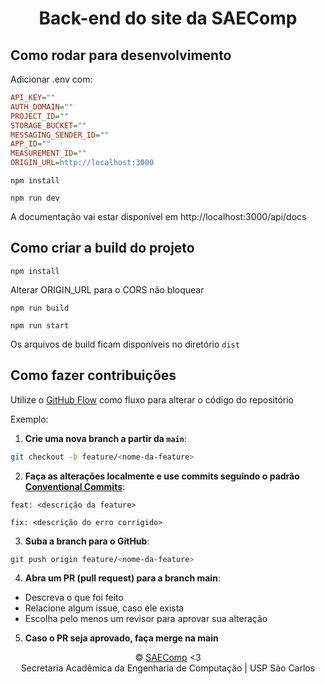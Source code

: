 <h1 align="center">Back-end do site da SAEComp</h1>



## Como rodar para desenvolvimento
Adicionar .env com:
```ini
API_KEY=""
AUTH_DOMAIN=""
PROJECT_ID=""
STORAGE_BUCKET=""
MESSAGING_SENDER_ID=""
APP_ID=""
MEASUREMENT_ID=""
ORIGIN_URL=http://localhost:3000
```

`npm install`

`npm run dev`

A documentação vai estar disponível em http://localhost:3000/api/docs

## Como criar a build do projeto
`npm install`

Alterar ORIGIN_URL para o CORS não bloquear

`npm run build`

`npm run start`

Os arquivos de build ficam disponíveis no diretório `dist`

## Como fazer contribuições
Utilize o [GitHub Flow](https://docs.github.com/en/get-started/using-github/github-flow) como fluxo para alterar o código do repositório

Exemplo:
1. **Crie uma nova branch a partir da `main`**:
```bash
git checkout -b feature/<nome-da-feature>
```
2. **Faça as alterações localmente e use commits seguindo o padrão [Conventional Commits](https://www.conventionalcommits.org/)**:

`feat: <descrição da feature>`

`fix: <descrição do erro corrigido>`

3. **Suba a branch para o GitHub**:
```bash
git push origin feature/<nome-da-feature>
```

4. **Abra um PR (pull request) para a branch main**:
- Descreva o que foi feito
- Relacione algum issue, caso ele exista
- Escolha pelo menos um revisor para aprovar sua alteração

5. **Caso o PR seja aprovado, faça merge na main**

<p align="center"> 
© <a href="saecomp@usp.br">SAEComp</a> <3 
<br>
Secretaria Acadêmica da Engenharia de Computação | USP São Carlos
</p>

